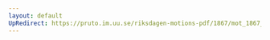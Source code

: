 ```yaml
---
layout: default
UpRedirect: https://pruto.im.uu.se/riksdagen-motions-pdf/1867/mot_1867__ak__55/mot_1867__ak__55-001.pdf
---
```

